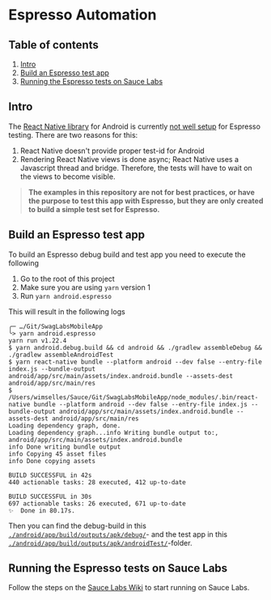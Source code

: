# Espresso Automation

## Table of contents
1. [Intro](#intro)
1. [Build an Espresso test app](#build-an-espresso-test-app)
1. [Running the Espresso tests on Sauce Labs](#running-the-espresso-tests-on-sauce-labs)

## Intro
The [React Native library](https://github.com/facebook/react-native) for Android is currently [not well setup](https://github.com/facebook/react-native/pull/9942) for Espresso testing. 
There are two reasons for this:

1. React Native doesn't provide proper test-id for Android
1. Rendering React Native views is done async; React Native uses a Javascript thread and bridge. Therefore, the tests will have to wait on the views to become visible.

> **The examples in this repository are not for best practices, or have the purpose to test this app with Espresso, but they are only created to build a simple test set for Espresso.**

## Build an Espresso test app
To build an Espresso debug build and test app you need to execute the following

1. Go to the root of this project
2. Make sure you are using `yarn` version 1
3. Run `yarn android.espresso` 

This will result in the following logs

```log
╭─ …/Git/SwagLabsMobileApp  
╰> yarn android.espresso
yarn run v1.22.4
$ yarn android.debug.build && cd android && ./gradlew assembleDebug && ./gradlew assembleAndroidTest
$ yarn react-native bundle --platform android --dev false --entry-file index.js --bundle-output android/app/src/main/assets/index.android.bundle --assets-dest android/app/src/main/res
$ /Users/wimselles/Sauce/Git/SwagLabsMobileApp/node_modules/.bin/react-native bundle --platform android --dev false --entry-file index.js --bundle-output android/app/src/main/assets/index.android.bundle --assets-dest android/app/src/main/res
Loading dependency graph, done.
Loading dependency graph...info Writing bundle output to:, android/app/src/main/assets/index.android.bundle
info Done writing bundle output
info Copying 45 asset files
info Done copying assets

BUILD SUCCESSFUL in 42s
440 actionable tasks: 28 executed, 412 up-to-date

BUILD SUCCESSFUL in 30s
697 actionable tasks: 26 executed, 671 up-to-date
✨  Done in 80.17s.

```

Then you can find the debug-build in this [`./android/app/build/outputs/apk/debug/`](./android/app/build/outputs/apk/debug/)- 
and the test app in this [`./android/app/build/outputs/apk/androidTest/`](./android/app/build/outputs/apk/androidTest/)-folder.

## Running the Espresso tests on Sauce Labs
Follow the steps on the [Sauce Labs Wiki](https://wiki.saucelabs.com/display/DOCS/Using+Espresso+for+Real+Device+Testing) to start running on Sauce Labs.
